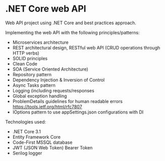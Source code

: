 # .NET Core web API
Web API project using .NET Core and best practices approach.

Implementing the web API with the following principles/patterns:
* Microservices architecture
* REST architectural design, RESTful web API (CRUD operations through HTTP verbs)
* SOLID principles
* Clean Code
* SOA (Service Oriented Architecture)
* Repository pattern
* Dependency Injection & Inversion of Control
* Async Tasks pattern
* Logging (including requests/responses
* Global exception handling
* ProblemDetails guidelines for human readable errors https://tools.ietf.org/html/rfc7807
* IOptions pattern to use appSettings.json configurations with DI

Technologies used:
* .NET Core 3.1
* Entity Framework Core
* Code-First MSSQL database
* JWT (JSON Web Token) Bearer Token
* Serilog logger

